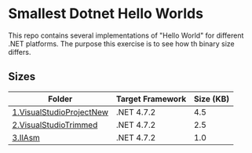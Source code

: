 
# Smallest Dotnet Hello Worlds

This repo contains several implementations of "Hello World" for different .NET platforms. The
purpose this exercise is to see how th binary size differs.

## Sizes

|Folder|Target Framework|Size (KB)|
|--|--|--|
|[1.VisualStudioProjectNew]()|.NET 4.7.2|4.5|
|[2.VisualStudioTrimmed]()|.NET 4.7.2|2.5|
|[3.IlAsm]()|.NET 4.7.2|1.0|
